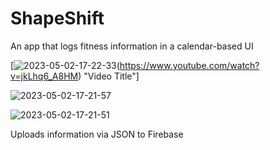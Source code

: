 # ShapeShift
An app that logs fitness information in a calendar-based UI

[![2023-05-02-17-22-33](https://user-images.githubusercontent.com/66183008/235789253-69ecc477-1eab-45e0-90af-d66af402198a.png)(https://www.youtube.com/watch?v=jkLhq6_A8HM) "Video Title"]

![2023-05-02-17-21-57](https://user-images.githubusercontent.com/66183008/235789285-024e5d7a-f09f-40a0-b3c3-567b14b84466.png)

![2023-05-02-17-21-51](https://user-images.githubusercontent.com/66183008/235789311-8aeb0442-9883-4c74-a2df-dfb42e6d53a2.png)

Uploads information via JSON to Firebase
